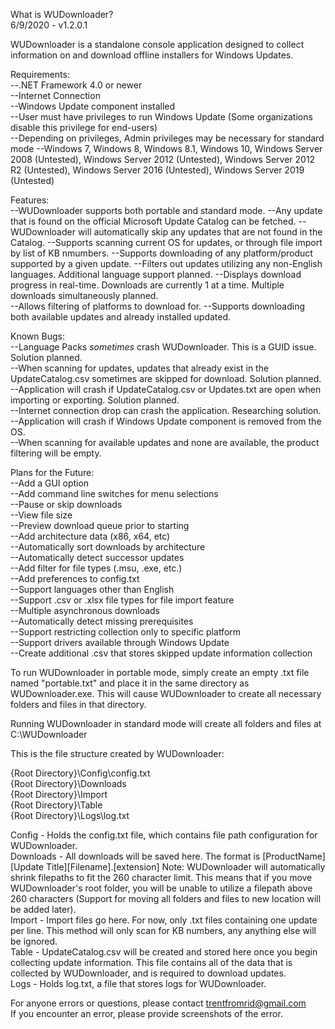What is WUDownloader?  
6/9/2020 - v1.2.0.1

WUDownloader is a standalone console application designed to collect information on and download offline installers
for Windows Updates.

Requirements:  
--.NET Framework 4.0 or newer  
--Internet Connection  
--Windows Update component installed  
--User must have privileges to run Windows Update (Some organizations disable this privilege for end-users)  
--Depending on privileges, Admin privileges may be necessary for standard mode
--Windows 7, Windows 8, Windows 8.1, Windows 10, Windows Server 2008 (Untested), Windows Server 2012 (Untested), Windows Server 2012 R2 (Untested), Windows Server 2016 (Untested), Windows Server 2019 (Untested)

Features:  
--WUDownloader supports both portable and standard mode.
--Any update that is found on the official Microsoft Update Catalog can be fetched.
--WUDownloader will automatically skip any updates that are not found in the Catalog.
--Supports scanning current OS for updates, or through file import by list of KB nmumbers.
--Supports downloading of any platform/product supported by a given update.
--Filters out updates utilizing any non-English languages. Additional language support planned.
--Displays download progress in real-time. Downloads are currently 1 at a time. Multiple downloads simultaneously planned.  
--Allows filtering of platforms to download for.
--Supports downloading both available updates and already installed updated.  

Known Bugs:  
--Language Packs *sometimes* crash WUDownloader. This is a GUID issue. Solution planned.  
--When scanning for updates, updates that already exist in the UpdateCatalog.csv sometimes are skipped for download. Solution planned.  
--Application will crash if UpdateCatalog.csv or Updates.txt are open when importing or exporting. Solution planned.  
--Internet connection drop can crash the application. Researching solution.  
--Application will crash if Windows Update component is removed from the OS.  
--When scanning for available updates and none are available, the product filtering will be empty.  

Plans for the Future:  
--Add a GUI option  
--Add command line switches for menu selections  
--Pause or skip downloads  
--View file size  
--Preview download queue prior to starting  
--Add architecture data (x86, x64, etc)  
--Automatically sort downloads by architecture  
--Automatically detect successor updates  
--Add filter for file types (.msu, .exe, etc.)  
--Add preferences to config.txt  
--Support languages other than English  
--Support .csv or .xlsx file types for file import feature  
--Multiple asynchronous downloads  
--Automatically detect missing prerequisites  
--Support restricting collection only to specific platform  
--Support drivers available through Windows Update  
--Create additional .csv that stores skipped update information collection  

To run WUDownloader in portable mode, simply create an empty .txt file named "portable.txt" and place it in 
the same directory as WUDownloader.exe. This will cause WUDownloader to create all necessary folders and files 
in that directory.  

Running WUDownloader in standard mode will create all folders and files at C:\WUDownloader

This is the file structure created by WUDownloader:

{Root Directory}\Config\config.txt  
{Root Directory}\Downloads  
{Root Directory}\Import  
{Root Directory}\Table  
{Root Directory}\Logs\log.txt  

Config - Holds the config.txt file, which contains file path configuration for WUDownloader.  
Downloads - All downloads will be saved here. The format is [ProductName]\[Update Title]\[Filename].[extension]
	Note: WUDownloader will automatically shrink filepaths to fit the 260 character limit. This means that
	if you move WUDownloader's root folder, you will be unable to utilize a filepath above 260 characters
	(Support for moving all folders and files to new location will be added later).  
Import - Import files go here. For now, only .txt files containing one update per line. This method will only scan
	for KB numbers, any anything else will be ignored.  
Table - UpdateCatalog.csv will be created and stored here once you begin collecting update information. This file
	contains all of the data that is collected by WUDownloader, and is required to download updates.  
Logs - Holds log.txt, a file that stores logs for WUDownloader.  

For anyone errors or questions, please contact trentfromrid@gmail.com  
If you encounter an error, please provide screenshots of the error.
